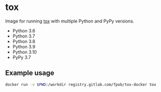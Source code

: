 # tox

Image for running [tox](https://tox.readthedocs.org/en/latest/) with multiple
Python and PyPy versions.

* Python 3.6
* Python 3.7
* Python 3.8
* Python 3.9
* Python 3.10
* PyPy 3.7


## Example usage

```sh
docker run -v $PWD:/workdir registry.gitlab.com/fpob/tox-docker tox
```
